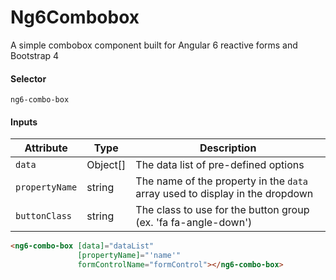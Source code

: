 # Ng6Combobox

A simple combobox component built for Angular 6 reactive forms and Bootstrap 4

#### Selector
`ng6-combo-box`

#### Inputs

| Attribute      | Type          | Description                                                                  |
| -------------- | ------------- | ---------------------------------------------------------------------------- |
| `data`         | Object[]      | The data list of pre-defined options                                         |
| `propertyName` | string        | The name of the property in the `data` array used to display in the dropdown |
| `buttonClass`  | string        | The class to use for the button group (ex. 'fa fa-angle-down')               |

```html
<ng6-combo-box [data]="dataList"
               [propertyName]="'name'"
               formControlName="formControl"></ng6-combo-box>
```

